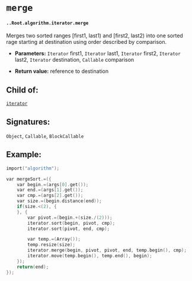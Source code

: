 # `merge`

#### `..Root.algorithm.iterator.merge`

Merges two sorted ranges [first1, last1) and [first2, last2) into one sorted rage starting at destination using order described by comparison.

* **Parameters:** `Iterator` first1, `Iterator` last1, `Iterator` first2, `Iterator` last2, `Iterator` destination, `Callable` comparison

* **Return value:** reference to destination

## Child of:

[`iterator`](docs..Root.algorithm.iterator.md)

## Signatures:

`Object`, `Callable`, `BlockCallable`

## Example:

```c
import("algorithm");

var mergeSort.=({
    var begin.=(args[0].get());
    var end.=(args[1].get());
    var cmp.=(args[2].get());
    var size.=(begin.distance(end));
    if(size.<(2), {
    }, {
        var pivot.=(begin.+(size./(2)));
        iterator.sort(begin, pivot, cmp);
        iterator.sort(pivot, end, cmp);

        var temp.=(Array());
        temp.resize(size);
        iterator.merge(begin, pivot, pivot, end, temp.begin(), cmp);
        iterator.move(temp.begin(), temp.end(), begin);
    });
    return(end);
});
```